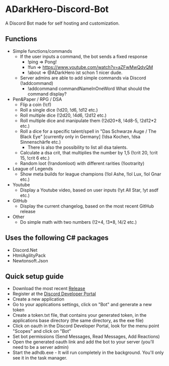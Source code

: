 # ADarkHero-Discord-Bot
A Discord Bot made for self hosting and customization.

## Functions
* Simple functions/commands
  * If the user inputs a command, the bot sends a fixed response
    * !ping => Pong!
    * !fun => https://www.youtube.com/watch?v=aZFwMwQdvQM
    * !about => @ADarkHero ist schon 1 nicer dude.
  * Server admins are able to add simple commands via Discord (!addcommand)
    * !addcommand commandNameInOneWord What should the command display?
* Pen&Paper / RPG / DSA
  * Flip a coin (!cf)
  * Roll a single dice (!d20, !d6, !d12 etc.)
  * Roll multiple dice (!2d20, !4d6, !2d12 etc.)
  * Roll multiple dice and manipulate them (!2d20+8, !4d8-5, !2d12\*2 etc.)
  * Roll a dice for a specific talent/spell in "Das Schwarze Auge / The Black Eye" [currently only in Germany] (!dsa Kochen, !dsa Sinnenschärfe etc.)
    * There is also the possibility to list all dsa talents.
  * Calculate a dsa crit, that multiplies the number by 1,5 (!crit 20, !crit 15, !crit 6 etc.)
  * Random loot (!randomloot) with different rarities (!lootrarity)
* League of Legends
  * Show meta builds for league champions (!lol Ashe, !lol Lux, !lol Gnar etc.)
* Youtube
  * Display a Youtube video, based on user inputs (!yt All Star, !yt asdf etc.)
* GitHub
  * Display the current changelog, based on the most recent GitHub release
* Other
  * Do simple math with two numbers (!2+4, !3\*8, !4/2 etc.)
  
## Uses the following C# packages
* Discord.Net
* HtmlAgilityPack
* Newtonsoft.Json

## Quick setup guide
* Download the most recent [Release](https://github.com/ADarkHero/ADarkHero-Discord-Bot/releases)
* Register at the [Discord Developer Portal](https://discordapp.com/developers)
* Create a new application
* Go to your applications settings, click on "Bot" and generate a new token
* Create a token.txt file, that contains your generated token, in the applications base directory (the same directory, as the exe file)
* Click on oauth in the Discord Developer Portal, look for the menu point "Scopes" and click on "Bot"
* Set bot permissions (Send Messages, Read Messages, Add Reactions)
* Open the generated oauth link and add the bot to your server (you'll need to be a server admin)
* Start the adhdb.exe - It will run completely in the background. You'll only see it in the task manager.
